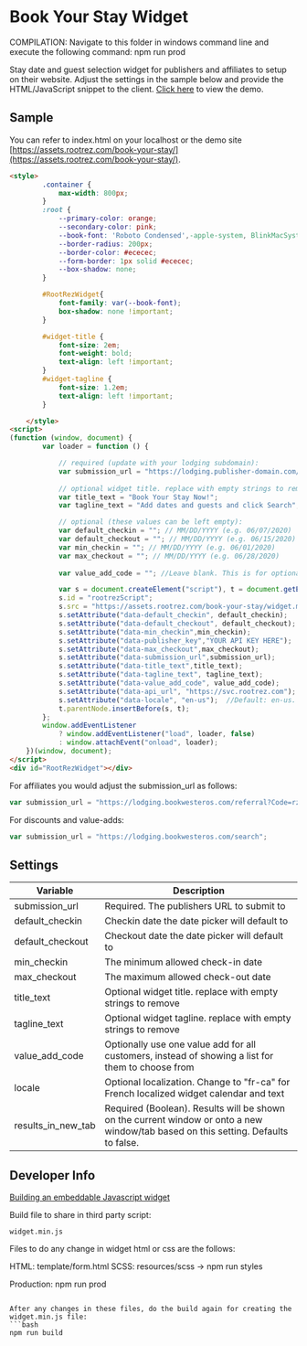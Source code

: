 # Book Your Stay Widget

COMPILATION: Navigate to this folder in windows command line and execute the following command: npm run prod

Stay date and guest selection widget for publishers and affiliates to setup on their website. Adjust the settings in the sample below and provide the HTML/JavaScript snippet to the client. [Click here](https://assets.rootrez.com/book-your-stay/) to view the demo.

## Sample

You can refer to index.html on your localhost or the demo site [https://assets.rootrez.com/book-your-stay/](https://assets.rootrez.com/book-your-stay/).

```html
<style>
        .container {
            max-width: 800px;
        }
        :root {
            --primary-color: orange;
            --secondary-color: pink;
            --book-font: 'Roboto Condensed',-apple-system, BlinkMacSystemFont, "Segoe UI", Roboto, Helvetica, Arial, sans-serif, "Apple Color Emoji", "Segoe UI Emoji", "Segoe UI Symbol";
            --border-radius: 200px;
            --border-color: #ececec;
            --form-border: 1px solid #ececec;
            --box-shadow: none;
        }

        #RootRezWidget{
            font-family: var(--book-font);
            box-shadow: none !important;
        }

        #widget-title {
            font-size: 2em;
            font-weight: bold;
            text-align: left !important;
        }
        #widget-tagline {
            font-size: 1.2em;
            text-align: left !important;
        }

    </style>
<script>
(function (window, document) {
        var loader = function () {

            // required (update with your lodging subdomain):
            var submission_url = "https://lodging.publisher-domain.com/search";
            
			// optional widget title. replace with empty strings to remove.
            var title_text = "Book Your Stay Now!";
            var tagline_text = "Add dates and guests and click Search";

            // optional (these values can be left empty):
            var default_checkin = ""; // MM/DD/YYYY (e.g. 06/07/2020)
            var default_checkout = ""; // MM/DD/YYYY (e.g. 06/15/2020)
            var min_checkin = ""; // MM/DD/YYYY (e.g. 06/01/2020)
            var max_checkout = ""; // MM/DD/YYYY (e.g. 06/28/2020)
            
            var value_add_code = ""; //Leave blank. This is for optionally overriding available value-adds.

            var s = document.createElement("script"), t = document.getElementsByTagName("script")[0];
            s.id = "rootrezScript";
            s.src = "https://assets.rootrez.com/book-your-stay/widget.min.js";
			s.setAttribute("data-default_checkin", default_checkin);
            s.setAttribute("data-default_checkout", default_checkout);
            s.setAttribute("data-min_checkin",min_checkin);
	    	s.setAttribute("data-publisher_key","YOUR API KEY HERE");
            s.setAttribute("data-max_checkout",max_checkout);
            s.setAttribute("data-submission_url",submission_url);
            s.setAttribute("data-title_text",title_text);
            s.setAttribute("data-tagline_text", tagline_text);
            s.setAttribute("data-value_add_code", value_add_code);
            s.setAttribute("data-api_url", "https://svc.rootrez.com");  
            s.setAttribute("data-locale", "en-us");  //Default: en-us. Also available: fr-ca   
            t.parentNode.insertBefore(s, t);
        };
        window.addEventListener
            ? window.addEventListener("load", loader, false)
            : window.attachEvent("onload", loader);
    })(window, document);
</script>
<div id="RootRezWidget"></div>
```

For affiliates you would adjust the submission_url as follows:

```javascript
var submission_url = "https://lodging.bookwesteros.com/referral?Code=rz-78th-annual-widget-festival";
```

For discounts and value-adds:

```javascript
var submission_url = "https://lodging.bookwesteros.com/search";
```

## Settings

| Variable      | Description |
| ----------- | ----------- |
| submission_url   | Required. The publishers URL to submit to        |
| default_checkin      | Checkin date the date picker will default to        |
| default_checkout      | Checkout date the date picker will default to        |
| min_checkin   | The minimum allowed check-in date        |
| max_checkout   | The maximum allowed check-out date        |
| title_text   | Optional widget title. replace with empty strings to remove        |
| tagline_text   | Optional widget tagline. replace with empty strings to remove        |
| value_add_code   | Optionally use one value add for all customers, instead of showing a list for them to choose from        |
| locale   | Optional localization. Change to "fr-ca" for French localized widget calendar and text        |
| results_in_new_tab   | Required (Boolean). Results will be shown on the current window or onto a new window/tab based on this setting. Defaults to false.       |

## Developer Info
[Building an embeddable Javascript widget](https://thomassileo.name/blog/2014/03/27/building-an-embeddable-javascript-widget-third-party-javascript/)

Build file to share in third party script:

```text
widget.min.js
```

Files to do any change in widget html or css are the follows:

HTML: template/form.html
SCSS: resources/scss -> npm run styles

Production: npm run prod

```

After any changes in these files, do the build again for creating the widget.min.js file:
```bash
npm run build
```
